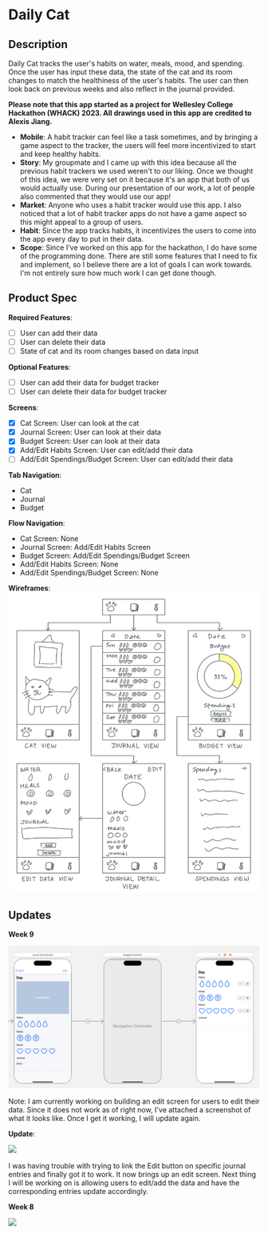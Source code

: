 # Daily Cat

## Description

Daily Cat tracks the user's habits on water, meals, mood, and spending. Once the user has input these data, the state of the cat and its room changes to match the healthiness of the user's habits. The user can then look back on previous weeks and also reflect in the journal provided.

**Please note that this app started as a project for Wellesley College Hackathon (WHACK) 2023. All drawings used in this app are credited to Alexis Jiang.**

- **Mobile**: A habit tracker can feel like a task sometimes, and by bringing a game aspect to the tracker, the users will feel more incentivized to start and keep healthy habits.
- **Story**: My groupmate and I came up with this idea because all the previous habit trackers we used weren't to our liking. Once we thought of this idea, we were very set on it because it's an app that both of us would actually use. During our presentation of our work, a lot of people also commented that they would use our app!
- **Market**: Anyone who uses a habit tracker would use this app. I also noticed that a lot of habit tracker apps do not have a game aspect so this might appeal to a group of users.
- **Habit**: Since the app tracks habits, it incentivizes the users to come into the app every day to put in their data.
- **Scope**: Since I've worked on this app for the hackathon, I do have some of the programming done. There are still some features that I need to fix and implement, so I believe there are a lot of goals I can work towards. I'm not entirely sure how much work I can get done though.

## Product Spec

**Required Features**:
- [ ] User can add their data
- [ ] User can delete their data
- [ ] State of cat and its room changes based on data input

**Optional Features**:
- [ ] User can add their data for budget tracker
- [ ] User can delete their data for budget tracker

**Screens**:
- [X] Cat Screen: User can look at the cat
- [X] Journal Screen: User can look at their data
- [X] Budget Screen: User can look at their data
- [X] Add/Edit Habits Screen: User can edit/add their data
- [ ] Add/Edit Spendings/Budget Screen: User can edit/add their data

**Tab Navigation**:
- Cat
- Journal
- Budget

**Flow Navigation**:
- Cat Screen: None
- Journal Screen: Add/Edit Habits Screen
- Budget Screen: Add/Edit Spendings/Budget Screen
- Add/Edit Habits Screen: None
- Add/Edit Spendings/Budget Screen: None

**Wireframes**:
![](/wireframes.jpg)

## Updates

**Week 9**

![](/editScreen.jpg)

Note: I am currently working on building an edit screen for users to edit their data. Since it does not work as of right now, I've attached a screenshot of what it looks like. Once I get it working, I will update again.

**Update**:

<a href="https://www.loom.com/share/c746765c81184de693411b3581b304b8">
    <img style="max-width:300px;" src="https://cdn.loom.com/sessions/thumbnails/c746765c81184de693411b3581b304b8-with-play.gif">
</a>

I was having trouble with trying to link the Edit button on specific journal entries and finally got it to work. It now brings up an edit screen. Next thing I will be working on is allowing users to edit/add the data and have the corresponding entries update accordingly.

**Week 8**

<a href="https://www.loom.com/share/2efc5d81932b4be0811dec27b13ce3a1">
    <img style="max-width:300px;" src="https://cdn.loom.com/sessions/thumbnails/2efc5d81932b4be0811dec27b13ce3a1-with-play.gif">
</a>
